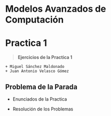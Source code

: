 # Modelos Avanzados de Computación
Practica 1
========

>**Ejercicios de la Practica 1**


    + Miguel Sánchez Maldonado
    + Juan Antonio Velasco Gómez

## Problema de la Parada


- Enunciados de la Practica

- Resolución de los Problemas 